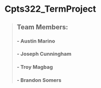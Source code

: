 # Cpts322_TermProject
> ## Team Members:
> ### - Austin Marino
> ### - Joseph Cunningham
> ### - Troy Magbag
> ### - Brandon Somers
